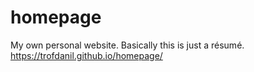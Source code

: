 # homepage
My own personal website. Basically this is just a résumé.
https://trofdanil.github.io/homepage/
